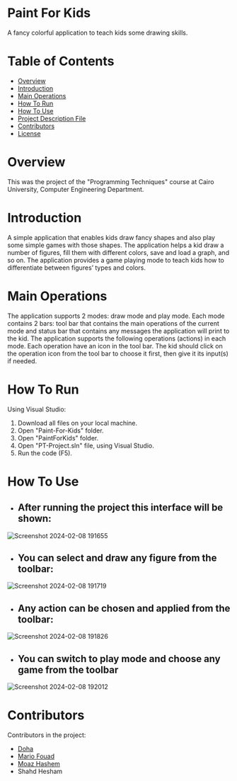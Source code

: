 # Paint For Kids
A fancy colorful application to teach kids some drawing skills.
# Table of Contents
* [Overview](#Overview)
* [Introduction](#Introduction)
* [Main Operations](#Main-Operations)
* [How To Run](#How-To-Run)
* [How To Use](#How-To-Use)
* [Project Description File](./PT_Project_Phase2_F22.pdf)
* [Contributors](#Contributors)
* [License](./LICENSE)
# Overview
This was the project of the "Programming Techniques" course at Cairo University, Computer Engineering Department.
# Introduction
A simple application that enables kids draw fancy shapes and also play some simple games with those shapes. The application helps a kid draw a number of figures, fill them with different colors, save and load a graph, and so on. The application provides a game playing mode to teach kids how to differentiate between figures’ types and colors.
# Main Operations
The application supports 2 modes: draw mode and play mode. Each mode contains 2 bars: tool bar that contains the main operations of the current mode and status bar that contains any messages the application will print to the kid. The application supports the following operations (actions) in each mode. Each operation have an icon in the tool bar. The kid should click on the operation icon from the tool bar to choose it first, then give it its input(s) if needed. 
# How To Run
Using Visual Studio:
1. Download all files on your local machine.
2. Open "Paint-For-Kids" folder.
3. Open "PaintForKids" folder.
4. Open "PT-Project.sln" file, using Visual Studio.
5. Run the code (F5).
# How To Use
* ## After running the project this interface will be shown:
![Screenshot 2024-02-08 191655](https://github.com/mariofouad/Paint-For-Kids/assets/119708778/763a6c3d-60b5-4be0-bea6-99ebe93dd853)

* ## You can select and draw any figure from the toolbar:
![Screenshot 2024-02-08 191719](https://github.com/mariofouad/Paint-For-Kids/assets/119708778/03e6ef76-8d1a-46da-8419-0060f454283d)

* ## Any action can be chosen and applied from the toolbar:
![Screenshot 2024-02-08 191826](https://github.com/mariofouad/Paint-For-Kids/assets/119708778/4e9786f7-9bdd-4100-9119-fcc222a94ef7)

* ## You can switch to play mode and choose any game from the toolbar
![Screenshot 2024-02-08 192012](https://github.com/mariofouad/Paint-For-Kids/assets/119708778/77af4bba-8bda-4b96-97a8-1e29b7d9c6b1)
# Contributors
Contributors in the project:
* [Doha](https://github.com/DohaBeltagy)
* [Mario Fouad](https://github.com/mariofouad)
* [Moaz Hashem](https://github.com/Pixels57)
* Shahd Hesham
